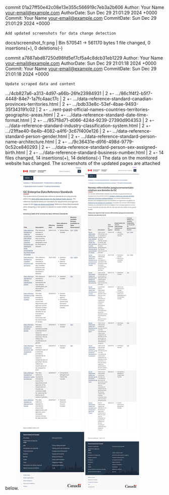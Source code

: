 commit 01a27ff50e42c08e13e355c566919c7eb3a2b606
Author:     Your Name <your-email@example.com>
AuthorDate: Sun Dec 29 21:01:29 2024 +0000
Commit:     Your Name <your-email@example.com>
CommitDate: Sun Dec 29 21:01:29 2024 +0000

    Add updated screenshots for data change detection

 docs/screenshot_fr.png | Bin 570541 -> 561170 bytes
 1 file changed, 0 insertions(+), 0 deletions(-)

commit a7887abd87250d98fd5ef7cf5a4c8dcb31eb1229
Author:     Your Name <your-email@example.com>
AuthorDate: Sun Dec 29 21:01:18 2024 +0000
Commit:     Your Name <your-email@example.com>
CommitDate: Sun Dec 29 21:01:18 2024 +0000

    Update scraped data and content

 .../4cb827a6-a313-4d97-a66b-26fe23984931                                | 2 +-
 .../86c1f4f2-b5f7-4448-84e7-1a7fc4aac17c                                | 2 +-
 .../data-reference-standard-canadian-provinces-territories.html         | 2 +-
 .../bdb33e8c-53ef-4bae-9493-35f343191c02                                | 2 +-
 ...rent-past-official-names-countries-territories-geographic-areas.html | 2 +-
 .../data-reference-standard-date-time-format.html                       | 2 +-
 .../857f8d71-d066-424d-9239-27390d904353                                | 2 +-
 .../data-reference-standard-industry-classification-system.html         | 2 +-
 .../21ffae40-8e4b-4082-a4f6-3c67f400e126                                | 2 +-
 .../data-reference-standard-person-gender.html                          | 2 +-
 .../data-reference-standard-person-name-architecture.html               | 2 +-
 .../9c36431e-d916-498d-9779-0c52ce840293                                | 2 +-
 .../data-reference-standard-person-sex-assigned-birth.html              | 2 +-
 .../data-reference-standard-business-number.html                        | 2 +-
 14 files changed, 14 insertions(+), 14 deletions(-)
The data on the monitored website has changed. The screenshots of the updated pages are attached below.
![Screenshot EN](https://github.com/PatLittle/GC-Ref-Data-Tracker/blob/main/docs/screenshot_en.png?raw=true)
![Screenshot FR](https://github.com/PatLittle/GC-Ref-Data-Tracker/blob/main/docs/screenshot_fr.png?raw=true)
